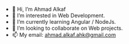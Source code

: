 - 👋 Hi, I’m Ahmad Alkaf
- 👀 I’m interested in Web Development.
- 🌱 I’m currently learning Angular / NodeJs.
- 💞️ I’m looking to collaborate on Web projects.
- 📫 My email: ahmad.alkaf.ahk@gmail.com

<!---
Ahmad-700/Ahmad-700 is a ✨ special ✨ repository because its `README.md` (this file) appears on your GitHub profile.
You can click the Preview link to take a look at your changes.
--->
